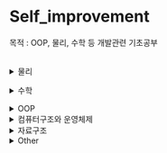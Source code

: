 # Self_improvement 
목적 : OOP, 물리, 수학 등 개발관련 기초공부
<br><br>
<details>
<summary>물리</summary>
 
### ⚙ 물리1
 - 속력과 속도 <br><https://dev-dahyun.tistory.com/29>
 - 등속직선운동 <br><https://dev-dahyun.tistory.com/33>
 - 가속도 운동 <br><https://dev-dahyun.tistory.com/34>
 - 힘과 운동 법칙 <br><https://dev-dahyun.tistory.com/35>
 - 힘의 평형 <br><https://dev-dahyun.tistory.com/36>
 - 운동량과 충격량 <br><https://dev-dahyun.tistory.com/37>
 - 일과 에너지 <br><https://dev-dahyun.tistory.com/38>
 - 역학적 에너지 보존 법칙 <br><https://dev-dahyun.tistory.com/39>
 - 전반사와 광통신 <br><https://dev-dahyun.tistory.com/40>
---
### ⚙ 물리2
 - 힘의 평형 <br><https://dev-dahyun.tistory.com/41>
 - 물체의 운동 <br><https://dev-dahyun.tistory.com/42>
 - 포물선 운동 <br><https://dev-dahyun.tistory.com/43>
 - 등속 원운동 <br><https://dev-dahyun.tistory.com/44>
 - 케플러 법칙, 뉴턴 중력 법칙 <br><https://dev-dahyun.tistory.com/45>
 - 관성력 <br><https://dev-dahyun.tistory.com/46>
 - 일과 에너지 <br><https://dev-dahyun.tistory.com/47>
---
<br></details>

<details>
<summary>수학</summary>

### ⚙ 수학 + 삼각함수 라디안 값 구하는법
 - 삼각함수 <br><https://dev-dahyun.tistory.com/49>
 - 게임 수학 <br><https://dev-dahyun.tistory.com/50>
 - 선형대수 <br><>
---
<br></details>

<details>
<summary>OOP</summary>

### OOP 
 - 객체지향의 사실과 오해  &emsp; 0705 - 0712 완독 <br> <https://dev-dahyun.tistory.com/51>
 - 오브젝트  <br> <https://dev-dahyun.tistory.com/51>
 
 ---
</details>


<details>
<summary>컴퓨터구조와 운영체제</summary>
[컴퓨터구조와 운영체제 강의 링크](https://www.youtube.com/playlist?list=PLVsNizTWUw7FCS83JhC1vflK8OcLRG0Hl)
 
### 컴퓨터구조
 -  <br> <https://dev-dahyun.tistory.com/51>
 
### 운영체제(10.11 ~
 -  <br> <https://dev-dahyun.tistory.com/51>

 ---
</details>



<details>
<summary>자료구조</summary>

### 자료구조 
 -  <br> <https://dev-dahyun.tistory.com/51>
 
 ---
</details>




<details>
<summary>Other</summary>
  
### ⚙ [유니티6 요약]
<https://www.youtube.com/watch?v=Kerbhp1oqMA﻿>
---<br></details>
